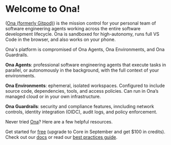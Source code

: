# Welcome to Ona!

([Ona (formerly Gitpod)](https://ona.com/stories/gitpod-is-now-ona)) is the mission control for your personal team of software engineering agents working across the entire software development lifecycle. Ona is sandboxed for high-autonomy, runs full VS Code in the browser, and also works on your phone.

Ona's platform is compromised of Ona Agents, Ona Environments, and Ona Guardrails. 

**Ona Agents**: professional software engineering agents that execute tasks in parallel, or autonomously in the background, with the full context of your environments. 

**Ona Environments**: ephemeral, isolated workspaces. Configured to include source code, dependencies, tools, and access policies. Can run in Ona’s managed cloud or in your own infrastructure.

**Ona Guardrails**: security and compliance features, inncluding network controls, identity integration (OIDC), audit logs, and policy enforcement.


Never tried [Ona](https://www.ona.com)? Here are a few helpful resources. 

Get started for [free](https://app.gitpod.io/) (upgrade to Core in September and get $100 in credits). 
Check out our [docs](https://ona.com/docs/ona/getting-started) or read our [best practices guide](https://ona.com/docs/ona/best-practices).

